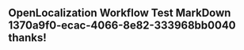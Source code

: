 <properties
ms.topic="hero-topic"
ms.test1="hero-topic"
ms.test2="test"/>

## OpenLocalization Workflow Test MarkDown 1370a9f0-ecac-4066-8e82-333968bb0040 thanks!
<!--HONumber=Mar16_HO2-->

